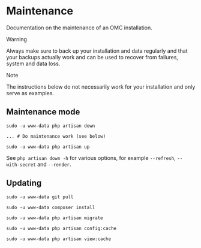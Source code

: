 # Maintenance

Documentation on the maintenance of an OMC installation.

> [!WARNING]
> Always make sure to back up your installation and data regularly and that
> your backups actually work and can be used to recover from failures, system
> and data loss.

> [!NOTE]
> The instructions below do not necessarily work for your installation and only
> serve as examples.

## Maintenance mode

```
sudo -u www-data php artisan down

... # Do maintenance work (see below)

sudo -u www-data php artisan up
```

See `php artisan down -h` for various options, for example `--refresh`,
`--with-secret` and `--render`.

## Updating

```
sudo -u www-data git pull

sudo -u www-data composer install

sudo -u www-data php artisan migrate

sudo -u www-data php artisan config:cache

sudo -u www-data php artisan view:cache
```
